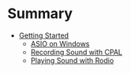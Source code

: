 # Summary

- [Getting Started](01_getting_started/01_chapter.md)
  - [ASIO on Windows](01_getting_started/02_asio_on_windows.md)
  - [Recording Sound with CPAL](01_getting_started/03_recording_sound_with_cpal.md)
  - [Playing Sound with Rodio](01_getting_started/04_playing_sound_with_rodio.md)
